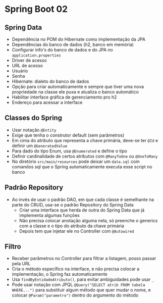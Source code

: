 # Spring Boot 02

## Spring Data

- Dependência no POM do Hibernate como implementação da JPA
- Dependências do banco de dados (h2, banco em memória)
- Configurar info's do banco de dados e do JPA no ```application.properties```
 - Driver de acesso
 - URL de acesso
 - Usuário
 - Senha
 - Hibernate: dialeto do banco de dados
 - Opção para criar automaticamente e sempre que tiver uma nova propriedade na classe ele puxa e atualiza o banco automático
 - Habilitar interface gráfica de gerenciamento pro h2
 - Endereço para acessar a interface

## Classes do Spring
 - Usar notação ```@Entity```
 - Exige que tenha o construtor default (sem parâmetros)
 - Em cima do atributo que representa a chave primária, deve-se ter ```@Id``` e definir um ```@GeneratedValue```
 - Para dado do tipo Enum, usa ```@Enumerated``` e define o tipo
 - Definir cardinalidade de certos atributos com ```@ManyToOne``` ou ```@OneToMany```
 - No diretório ```src/main/resources``` pode deixar um ```data.sql``` com comandos sql que o Spring automaticamente executa esse script no banco

## Padrão Repository
- Ao invés de usar o padrão DAO, em que cada classe é semelhante na parte do CRUD, usa-se o padrão Repository do Spring Data
  - Criar uma interface que herda de outra do Spring Data que já implementa algumas funções
  - Não precisa colocar anotação alguma nela, só preenche o generics com a classe e o tipo do atributo da chave primária
  - Depois tem que injetar ele no Controller com ```@Autowired```

## Filtro

- Receber parâmetros no Controller para filtrar a listagem, posso passar pela URL
- Cria o método específico na interface, e não precisa colocar a implementação, o Spring faz automaticamente
 - Usa ```findByEntidadeAtributo()```, para evitar ambiguidades pode usar ```_```
 - Pode usar notação com JPQL ```@Query("SELECT atrib FROM tabela WHERE...")``` para substituir algum método que quer mudar o nome, e colocar ```@Param("parametro")``` dentro do argumento do método
